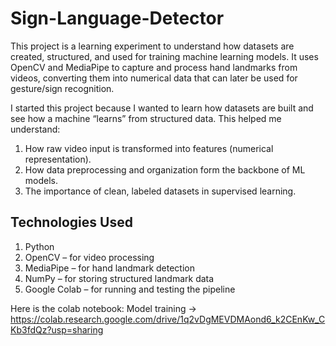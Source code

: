 # Sign-Language-Detector
This project is a learning experiment to understand how datasets are created, structured, and used for training machine learning models. It uses OpenCV and MediaPipe to capture and process hand landmarks from videos, converting them into numerical data that can later be used for gesture/sign recognition.

I started this project because I wanted to learn how datasets are built and see how a machine “learns” from structured data. This helped me understand:
1. How raw video input is transformed into features (numerical representation).
2. How data preprocessing and organization form the backbone of ML models.
3. The importance of clean, labeled datasets in supervised learning.

## Technologies Used
1. Python
2. OpenCV – for video processing
3. MediaPipe – for hand landmark detection
4. NumPy – for storing structured landmark data
5. Google Colab – for running and testing the pipeline

Here is the colab notebook:
Model training -> https://colab.research.google.com/drive/1q2vDgMEVDMAond6_k2CEnKw_CKb3fdQz?usp=sharing

